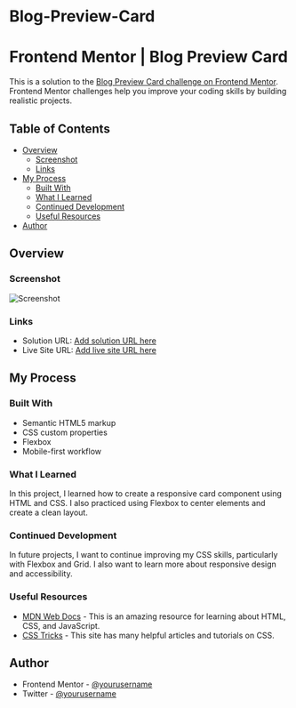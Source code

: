 # Blog-Preview-Card

# Frontend Mentor | Blog Preview Card

This is a solution to the [Blog Preview Card challenge on Frontend Mentor](https://www.frontendmentor.io/challenges/blog-preview-card-component-2oKPsZug). Frontend Mentor challenges help you improve your coding skills by building realistic projects.

## Table of Contents

- [Overview](#overview)
  - [Screenshot](#screenshot)
  - [Links](#links)
- [My Process](#my-process)
  - [Built With](#built-with)
  - [What I Learned](#what-i-learned)
  - [Continued Development](#continued-development)
  - [Useful Resources](#useful-resources)
- [Author](#author)

## Overview

### Screenshot

![Screenshot](./screenshot.png)

### Links

- Solution URL: [Add solution URL here](https://your-solution-url.com)
- Live Site URL: [Add live site URL here](https://your-live-site-url.com)

## My Process

### Built With

- Semantic HTML5 markup
- CSS custom properties
- Flexbox
- Mobile-first workflow

### What I Learned

In this project, I learned how to create a responsive card component using HTML and CSS. I also practiced using Flexbox to center elements and create a clean layout.

### Continued Development

In future projects, I want to continue improving my CSS skills, particularly with Flexbox and Grid. I also want to learn more about responsive design and accessibility.

### Useful Resources

- [MDN Web Docs](https://developer.mozilla.org/) - This is an amazing resource for learning about HTML, CSS, and JavaScript.
- [CSS Tricks](https://css-tricks.com/) - This site has many helpful articles and tutorials on CSS.

## Author

- Frontend Mentor - [@yourusername](https://www.frontendmentor.io/profile/yourusername)
- Twitter - [@yourusername](https://www.twitter.com/yourusername)
